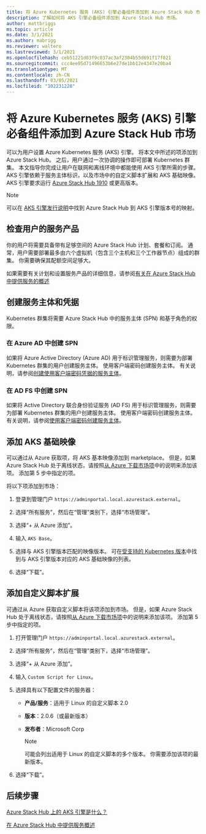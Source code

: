 ```yaml
---
title: 将 Azure Kubernetes 服务 (AKS) 引擎必备组件添加到 Azure Stack Hub 市场
description: 了解如何将 AKS 引擎必备组件添加到 Azure Stack Hub 市场。
author: mattbriggs
ms.topic: article
ms.date: 3/1/2021
ms.author: mabrigg
ms.reviewer: waltero
ms.lastreviewed: 3/1/2021
ms.openlocfilehash: ceb51221d03f9c037ac3af2304b55d691f17f021
ms.sourcegitcommit: ccc4ee05d71496653b6e27de1bb12e4347e20ba4
ms.translationtype: MT
ms.contentlocale: zh-CN
ms.lasthandoff: 03/05/2021
ms.locfileid: "102231228"
---
```

# <a name="add-the-azure-kubernetes-services-aks-engine-prerequisites-to-the-azure-stack-hub-marketplace"></a>将 Azure Kubernetes 服务 (AKS) 引擎必备组件添加到 Azure Stack Hub 市场

可以为用户设置 Azure Kubernetes 服务 (AKS) 引擎。 将本文中所述的项添加到 Azure Stack Hub。 之后，用户通过一次协调的操作即可部署 Kubernetes 群集。 本文指导你完成让用户在联网和离线环境中都能使用 AKS 引擎所需的步骤。 AKS 引擎依赖于服务主体标识，以及市场中的自定义脚本扩展和 AKS 基础映像。 AKS 引擎要求运行 [Azure Stack Hub 1910](release-notes.md?view=azs-1910&preserve-view=true) 或更高版本。

> [!NOTE]  
> 可以在 [AKS 引擎发行说明](../user/kubernetes-aks-engine-release-notes.md#aks-engine-and-azure-stack-version-mapping)中找到 Azure Stack Hub 到 AKS 引擎版本号的映射。

## <a name="check-your-users-service-offering"></a>检查用户的服务产品

你的用户将需要具备带有足够空间的 Azure Stack Hub 计划、套餐和订阅。 通常，用户需要部署最多由六个虚拟机（包含三个主机和三个工作器节点）组成的群集。 你需要确保其配额空间足够大。

如果需要有关计划和设置服务产品的详细信息，请参阅[有关在 Azure Stack Hub 中提供服务的概述](service-plan-offer-subscription-overview.md)

## <a name="create-a-service-principal-and-credentials"></a>创建服务主体和凭据

Kubernetes 群集将需要 Azure Stack Hub 中的服务主体 (SPN) 和基于角色的权限。

### <a name="create-an-spn-in-azure-ad"></a>在 Azure AD 中创建 SPN

如果将 Azure Active Directory (Azure AD) 用于标识管理服务，则需要为部署 Kubernetes 群集的用户创建服务主体。 使用客户端密码创建服务主体。 有关说明，请参阅[创建使用客户端密码凭据的服务主体](azure-stack-create-service-principals.md#create-a-service-principal-that-uses-a-client-secret-credential)。

### <a name="create-an-spn-in-ad-fs"></a>在 AD FS 中创建 SPN

如果将 Active Directory 联合身份验证服务 (AD FS) 用于标识管理服务，则需要为部署 Kubernetes 群集的用户创建服务主体。 使用客户端密码创建服务主体。 有关说明，请参阅[使用客户端密码创建服务主体](azure-stack-create-service-principals.md#create-a-service-principal-that-uses-client-secret-credentials)。

## <a name="add-an-aks-base-image"></a>添加 AKS 基础映像

可以通过从 Azure 获取项，将 AKS 基本映像添加到 marketplace。 但是，如果 Azure Stack Hub 处于离线状态，请按照[从 Azure 下载市场项](azure-stack-download-azure-marketplace-item.md?pivots=state-disconnected)中的说明来添加该项。 添加第 5 步中指定的项。

将以下项添加到市场：

1. 登录到管理门户 `https://adminportal.local.azurestack.external`。

1. 选择“所有服务”，然后在“管理”类别下，选择“市场管理”。

1. 选择“+ 从 Azure 添加”。

1. 输入 `AKS Base`。

1. 选择与 AKS 引擎版本匹配的映像版本。 可在[受支持的 Kubernetes 版本](..\user\kubernetes-aks-engine-release-notes.md#aks-engine-and-azure-stack-version-mapping)中找到与 AKS 引擎版本对应的 AKS 基础映像的列表。 

1. 选择“下载”。

## <a name="add-a-custom-script-extension"></a>添加自定义脚本扩展

可通过从 Azure 获取自定义脚本将该项添加到市场。 但是，如果 Azure Stack Hub 处于离线状态，请按照[从 Azure 下载市场项](azure-stack-download-azure-marketplace-item.md?pivots=state-disconnected)中的说明来添加该项。  添加第 5 步中指定的项。

1. 打开管理门户 `https://adminportal.local.azurestack.external`。

1. 选择“所有服务”，然后在“管理”类别下，选择“市场管理”。

1. 选择“+ 从 Azure 添加”。

1. 输入 `Custom Script for Linux`。

1. 选择具有以下配置文件的服务器：
   - **产品/服务**：适用于 Linux 的自定义脚本 2.0
   - **版本**：2.0.6（或最新版本）
   - **发布者**：Microsoft Corp

     > [!Note]  
     > 可能会列出适用于 Linux 的自定义脚本的多个版本。 你需要添加该项的最新版本。

1. 选择“下载”。

## <a name="next-steps"></a>后续步骤

[ Azure Stack Hub 上的 AKS 引擎是什么？](../user/azure-stack-kubernetes-aks-engine-overview.md)

[在 Azure Stack Hub 中提供服务概述](service-plan-offer-subscription-overview.md)